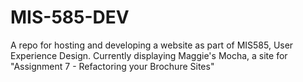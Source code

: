 # MIS-585-DEV
A repo for hosting and developing a website as part of MIS585, User Experience Design.
Currently displaying Maggie's Mocha, a site for "Assignment 7 - Refactoring your Brochure Sites"